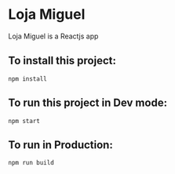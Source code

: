 # Loja Miguel

Loja Miguel is a Reactjs app

## To install this project:

 ``npm install``


## To run this project in Dev mode:

``npm start``

## To run in Production:

``npm run build``